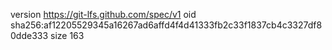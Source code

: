 version https://git-lfs.github.com/spec/v1
oid sha256:af12205529345a16267ad6affd4f4d41333fb2c33f1837cb4c3327df80dde333
size 163
